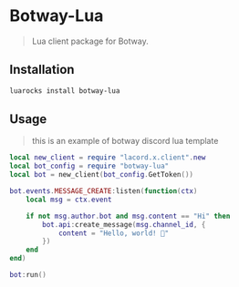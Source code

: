 # Botway-Lua

> Lua client package for Botway.

## Installation

```bash
luarocks install botway-lua
```

## Usage

> this is an example of botway discord lua template

```lua
local new_client = require "lacord.x.client".new
local bot_config = require "botway-lua"
local bot = new_client(bot_config.GetToken())

bot.events.MESSAGE_CREATE:listen(function(ctx)
    local msg = ctx.event

    if not msg.author.bot and msg.content == "Hi" then
        bot.api:create_message(msg.channel_id, {
            content = "Hello, world! 🌚"
        })
    end
end)

bot:run()
```
